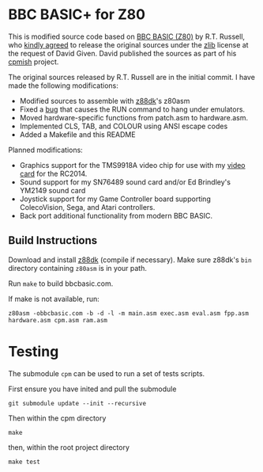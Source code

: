 # BBC BASIC+ for Z80

This is modified source code based on [BBC BASIC (Z80)](http://www.bbcbasic.co.uk/bbcbasic/z80basic.html) by R.T. Russell, who [kindly agreed](http://cowlark.com/2019-06-14-bbcbasic-opensource/index.html) to release the original sources under the [zlib](COPYING) license at the request of David Given.  David published the sources as part of his [cpmish](https://github.com/davidgiven/cpmish) project.

The original sources released by R.T. Russell are in the initial commit.  I have made the following modifications:

- Modified sources to assemble with [z88dk](https://github.com/z88dk/z88dk)'s z80asm
- Fixed a [bug](https://github.com/davidgiven/cpmish/issues/20) that causes the RUN command to hang under emulators.
- Moved hardware-specific functions from patch.asm to hardware.asm.
- Implemented CLS, TAB, and COLOUR using ANSI escape codes
- Added a Makefile and this README

Planned modifications:

- Graphics support for the TMS9918A video chip for use with my [video card](https://github.com/jblang/TMS9918A/) for the RC2014.
- Sound support for my SN76489 sound card and/or Ed Brindley's YM2149 sound card
- Joystick support for my Game Controller board supporting ColecoVision, Sega, and Atari controllers.
- Back port additional functionality from modern BBC BASIC.

## Build Instructions

Download and install [z88dk](https://github.com/z88dk/z88dk) (compile if necessary). Make sure z88dk's `bin` directory containing `z80asm` is in your path.

Run `make` to build bbcbasic.com.

If make is not available, run:

```
z80asm -obbcbasic.com -b -d -l -m main.asm exec.asm eval.asm fpp.asm hardware.asm cpm.asm ram.asm
```

# Testing

The submodule `cpm` can be used to run a set of tests scripts.

First ensure you have inited and pull the submodule

`git submodule update --init --recursive`

Then within the cpm directory

`make`

then, within the root project directory

`make test`

